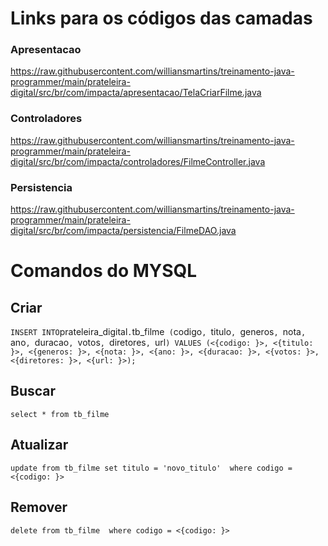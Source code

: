# Links para os códigos das camadas 
### Apresentacao
https://raw.githubusercontent.com/williansmartins/treinamento-java-programmer/main/prateleira-digital/src/br/com/impacta/apresentacao/TelaCriarFilme.java

### Controladores
https://raw.githubusercontent.com/williansmartins/treinamento-java-programmer/main/prateleira-digital/src/br/com/impacta/controladores/FilmeController.java

### Persistencia
https://raw.githubusercontent.com/williansmartins/treinamento-java-programmer/main/prateleira-digital/src/br/com/impacta/persistencia/FilmeDAO.java


# Comandos do MYSQL
## Criar
`
INSERT INTO `prateleira_digital`.`tb_filme`
(`codigo`,
`titulo`,
`generos`,
`nota`,
`ano`,
`duracao`,
`votos`,
`diretores`,
`url`)
VALUES
(<{codigo: }>,
<{titulo: }>,
<{generos: }>,
<{nota: }>,
<{ano: }>,
<{duracao: }>,
<{votos: }>,
<{diretores: }>,
<{url: }>);
`

## Buscar
`select * from tb_filme`

## Atualizar
`update from tb_filme set titulo = 'novo_titulo'  where codigo = <{codigo: }> `

## Remover
`delete from tb_filme  where codigo = <{codigo: }>`
